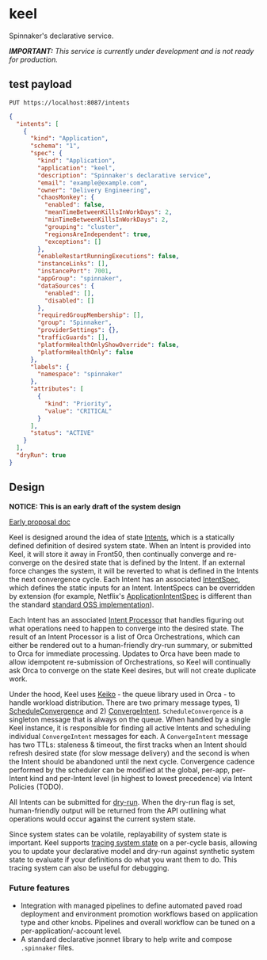 # keel

Spinnaker's declarative service.

_**IMPORTANT:** This service is currently under development and is not ready for production._

## test payload

`PUT https://localhost:8087/intents`

```json
{
  "intents": [
    {
      "kind": "Application",
      "schema": "1",
      "spec": {
        "kind": "Application",
        "application": "keel",
        "description": "Spinnaker's declarative service",
        "email": "example@example.com",
        "owner": "Delivery Engineering",
        "chaosMonkey": {
          "enabled": false,
          "meanTimeBetweenKillsInWorkDays": 2,
          "minTimeBetweenKillsInWorkDays": 2,
          "grouping": "cluster",
          "regionsAreIndependent": true,
          "exceptions": []
        },
        "enableRestartRunningExecutions": false,
        "instanceLinks": [],
        "instancePort": 7001,
        "appGroup": "spinnaker",
        "dataSources": {
          "enabled": [],
          "disabled": []
        },
        "requiredGroupMembership": [],
        "group": "Spinnaker",
        "providerSettings": {},
        "trafficGuards": [],
        "platformHealthOnlyShowOverride": false,
        "platformHealthOnly": false
      },
      "labels": {
        "namespace": "spinnaker"
      },
      "attributes": [
        {
          "kind": "Priority",
          "value": "CRITICAL"
        }
      ],
      "status": "ACTIVE"
    }
  ],
  "dryRun": true
}
```

## Design

**NOTICE: This is an early draft of the system design**

[Early proposal doc](https://docs.google.com/document/d/1PzDkEPMjibhtPmbiUlVN4sWgI9_xxHkxHY7eWKTgx6E/edit)

Keel is designed around the idea of state [Intents][1], which is a statically defined
definition of desired system state. When an Intent is provided into Keel, it will store
it away in Front50, then continually converge and re-converge on the desired state that
is defined by the Intent. If an external force changes the system, it will be reverted
to what is defined in the Intents the next convergence cycle. Each Intent has an associated
[IntentSpec][8], which defines the static inputs for an Intent. IntentSpecs can be
overridden by extension (for example, Netflix's [ApplicationIntentSpec][9] is different 
than the standard [standard OSS implementation][10]).

Each Intent has an associated [Intent Processor][2] that handles figuring out what
operations need to happen to converge into the desired state. The result of an
Intent Processor is a list of Orca Orchestrations, which can either be rendered out to
a human-friendly dry-run summary, or submitted to Orca for immediate processing. Updates
to Orca have been made to allow idempotent re-submission of Orchestrations, so Keel will
continually ask Orca to converge on the state Keel desires, but will not create duplicate
work.

Under the hood, Keel uses [Keiko][3] - the queue library used in Orca - to handle workload
distribution. There are two primary message types, 1) [ScheduleConvergence][4] and 2) 
[ConvergeIntent][5]. `ScheduleConvergence` is a singleton message that is always on the
queue. When handled by a single Keel instance, it is responsible for finding all active
Intents and scheduling individual `ConvergeIntent` messages for each. A `ConvergeIntent`
message has two TTLs: staleness & timeout, the first tracks when an Intent should refresh
desired state (for slow message delivery) and the second is when the Intent should be 
abandoned until the next cycle. Convergence cadence performed by the scheduler can be 
modified at the global, per-app, per-Intent kind and per-Intent level (in highest to 
lowest precedence) via Intent Policies (TODO).

All Intents can be submitted for [dry-run][6]. When the dry-run flag is set, human-friendly
output will be returned from the API outlining what operations would occur against the 
current system state.

Since system states can be volatile, replayability of system state is important. Keel
supports [tracing system state][7] on a per-cycle basis, allowing you to update your 
declarative model and dry-run against synthetic system state to evaluate if your 
definitions do what you want them to do. This tracing system can also be useful for 
debugging. 

### Future features

* Integration with managed pipelines to define automated paved road deployment and 
environment promotion workflows based on application type and other knobs. Pipelines and
overall workflow can be tuned on a per-application/-account level.
* A standard declarative jsonnet library to help write and compose `.spinnaker` files.

[1]: https://github.com/spinnaker/keel/blob/master/keel-core/src/main/kotlin/com/netflix/spinnaker/keel/Asset.kt
[2]: https://github.com/spinnaker/keel/blob/master/keel-core/src/main/kotlin/com/netflix/spinnaker/keel/AssetProcessor.kt
[3]: https://github.com/spinnaker/keiko
[4]: https://github.com/spinnaker/keel/blob/master/keel-scheduler/src/main/kotlin/com/netflix/spinnaker/keel/scheduler/handler/ScheduleConvergeHandler.kt
[5]: https://github.com/spinnaker/keel/blob/master/keel-scheduler/src/main/kotlin/com/netflix/spinnaker/keel/scheduler/handler/ConvergeAssetHandler.kt
[6]: https://github.com/spinnaker/keel/blob/master/keel-core/src/main/kotlin/com/netflix/spinnaker/keel/dryrun/DryRunAssetLauncher.kt
[7]: https://github.com/spinnaker/keel/blob/master/keel-core/src/main/kotlin/com/netflix/spinnaker/keel/tracing/TraceRepository.kt
[8]: https://github.com/spinnaker/keel/blob/master/keel-core/src/main/kotlin/com/netflix/spinnaker/keel/AssetSpec.kt
[9]: https://github.com/spinnaker/keel/blob/master/keel-asset/src/main/kotlin/com/netflix/spinnaker/keel/intents/ApplicationAsset.kt#L162
[10]: https://github.com/spinnaker/keel/blob/master/keel-asset/src/main/kotlin/com/netflix/spinnaker/keel/intents/ApplicationAsset.kt#L134

